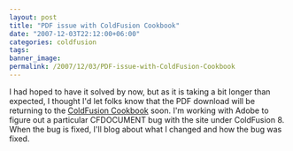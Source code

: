 ```yaml
---
layout: post
title: "PDF issue with ColdFusion Cookbook"
date: "2007-12-03T22:12:00+06:00"
categories: coldfusion 
tags: 
banner_image: 
permalink: /2007/12/03/PDF-issue-with-ColdFusion-Cookbook
---
```


I had hoped to have it solved by now, but as it is taking a bit longer than expected, I thought I'd let folks know that the PDF download will be returning to the <a href="http://www.coldfusioncookbook.com">ColdFusion Cookbook</a> soon. I'm working with Adobe to figure out a particular CFDOCUMENT bug with the site under ColdFusion 8. When the bug is fixed, I'll blog about what I changed and how the bug was fixed.